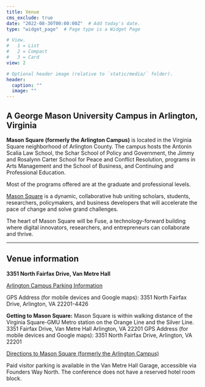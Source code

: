```yaml
---
title: Venue
cms_exclude: true
date: "2022-08-30T00:00:00Z"  # Add today's date.
type: "widget_page"  # Page type is a Widget Page

# View.
#   1 = List
#   2 = Compact
#   3 = Card
view: 2

# Optional header image (relative to `static/media/` folder).
header:
  caption: ""
  image: ""
---
```


## A George Mason University Campus in Arlington, Virginia

**Mason Square (formerly the Arlington Campus)** is located in the Virginia Square neighborhood of Arlington County. The campus hosts the Antonin Scalia Law School, the Schar School of Policy and Government, the Jimmy and Rosalynn Carter School for Peace and Conflict Resolution, programs in Arts Management and the School of Business, and Continuing and Professional Education.

Most of the programs offered are at the graduate and professional levels.

[Mason Square](https://masonsquare.gmu.edu/) is a dynamic, collaborative hub uniting scholars, students, researchers, policymakers, and business developers that will accelerate the pace of change and solve grand challenges.

The heart of Mason Square will be Fuse, a technology-forward building where digital innovators, researchers, and entrepreneurs can collaborate and thrive.

- - -

## Venue information

**3351 North Fairfax Drive, Van Metre Hall**

[Arlington Campus Parking Information](http://parking.gmu.edu/arlingtoncampusparking.html)

GPS Address (for mobile devices and Google maps):
3351 North Fairfax Drive, Arlington, VA 22201-4426

**Getting to Mason Square:**
Mason Square is within walking distance of the Virginia Square-GMU Metro station on the Orange Line and the Silver Line.
3351 Fairfax Drive, Van Metre Hall
Arlington, VA 22201
GPS Address (for mobile devices and Google maps): 3351 North Fairfax Drive, Arlington, VA 22201

[Directions to Mason Square (formerly the Arlington Campus)](https://info.gmu.edu/campus-maps-and-directions/mason-square-directions/)

Paid visitor parking is available in the Van Metre Hall Garage, accessible via Founders Way North.
The conference does not have a reserved hotel room block.